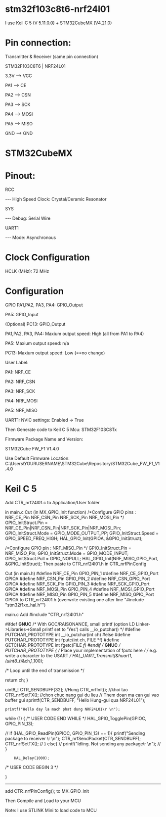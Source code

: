 # stm32f103c8t6-nrf24l01

I use Keil C 5 (V 5.11.0.0) + STM32CubeMX (V4.21.0)

# Pin connection:

Transmitter & Receiver (same pin connection)

STM32F103C8T6  |  NRF24L01

3.3V -->  VCC

PA1  -->  CE

PA2  -->  CSN

PA3  -->  SCK

PA4  -->  MOSI

PA5  -->  MISO

GND  -->  GND


# STM32CubeMX
# Pinout:
RCC

--- High Speed Clock: Crystal/Ceramic Resonator

SYS

--- Debug: Serial Wire

UART1

--- Mode: Asynchronous

# Clock Configuration
HCLK (MHz): 72 MHz

# Configuration 
GPIO
PA1,PA2, PA3, PA4: GPIO_Output

PA5: GPIO_Input

(Optional) PC13: GPIO_Output


PA1,PA2, PA3, PA4: Maxium output speed: High (all from PA1 to PA4)

PA5: Maxium output speed: n/a

PC13: Maxium output speed: Low (==no change)

User Label: 

PA1: NRF_CE

PA2: NRF_CSN

PA3: NRF_SCK

PA4: NRF_MOSI

PA5: NRF_MISO



UART1: NVIC settings: Enabled -> True


Then Generate code to Keil C 5 
Mcu: STM32F103C8Tx

Firmware Package Name and Version:

STM32Cube FW_F1 V1.4.0


Use Default Firmware Location:
C:\Users\YOURUSERNAME\STM32Cube\Repository\STM32Cube_FW_F1_V1.4.0

# Keil C 5
Add CTR_nrf24l01.c to Application/User folder

in main.c
Cut (in MX_GPIO_Init function)
/*Configure GPIO pins : NRF_CE_Pin NRF_CSN_Pin NRF_SCK_Pin NRF_MOSI_Pin */
  GPIO_InitStruct.Pin = NRF_CE_Pin|NRF_CSN_Pin|NRF_SCK_Pin|NRF_MOSI_Pin;
  GPIO_InitStruct.Mode = GPIO_MODE_OUTPUT_PP;
  GPIO_InitStruct.Speed = GPIO_SPEED_FREQ_HIGH;
  HAL_GPIO_Init(GPIOA, &GPIO_InitStruct);

  /*Configure GPIO pin : NRF_MISO_Pin */
  GPIO_InitStruct.Pin = NRF_MISO_Pin;
  GPIO_InitStruct.Mode = GPIO_MODE_INPUT;
  GPIO_InitStruct.Pull = GPIO_NOPULL;
  HAL_GPIO_Init(NRF_MISO_GPIO_Port, &GPIO_InitStruct);
  Then paste to CTR_nrf24l01.h in CTR_nrfPinConfig
  
  Cut (in main.h)
  #define NRF_CE_Pin GPIO_PIN_1
#define NRF_CE_GPIO_Port GPIOA
#define NRF_CSN_Pin GPIO_PIN_2
#define NRF_CSN_GPIO_Port GPIOA
#define NRF_SCK_Pin GPIO_PIN_3
#define NRF_SCK_GPIO_Port GPIOA
#define NRF_MOSI_Pin GPIO_PIN_4
#define NRF_MOSI_GPIO_Port GPIOA
#define NRF_MISO_Pin GPIO_PIN_5
#define NRF_MISO_GPIO_Port GPIOA
to CTR_nrf24l01.h (overwrite existing one after line "#include "stm32f1xx_hal.h"")

main.c
Add #include "CTR_nrf24l01.h"

#ifdef __GNUC__
  /* With GCC/RAISONANCE, small printf (option LD Linker->Libraries->Small printf
     set to 'Yes') calls __io_putchar() */
  #define PUTCHAR_PROTOTYPE int __io_putchar(int ch)
#else
  #define PUTCHAR_PROTOTYPE int fputc(int ch, FILE *f)
  #define GETCHAR_PROTOTYPE int fgetc(FILE *f)
#endif /* __GNUC__ */
	PUTCHAR_PROTOTYPE
{
  /* Place your implementation of fputc here */
  /* e.g. write a character to the USART */
	HAL_UART_Transmit(&huart1, (uint8_t*)&ch,1,100);

  /* Loop until the end of transmission */


  return ch;
}

uint8_t CTR_SENDBUFF[32];
//Hung
	CTR_nrfInit(); //khoi tao
	CTR_nrfSetTX(); //chon chuc nang gui du lieu
	// Them doan ma can gui vao buffer gui
	sprintf(CTR_SENDBUFF, "Hello Hung-gui qua NRF24L01");

	printf("Hello day la mach phat dung NRF24L01\r \n");
  
   while (1)
  {
  /* USER CODE END WHILE */
		HAL_GPIO_TogglePin(GPIOC, GPIO_PIN_13);
		
//		if (HAL_GPIO_ReadPin(GPIOC, GPIO_PIN_13) == 1){
			printf("Sending package to receiver \r \n");
			CTR_nrfSendPacket(CTR_SENDBUFF);
			CTR_nrfSetTX();
//		} else{
//			printf("Idling. Not sending any package\r \n");
//		}
		
		HAL_Delay(1000);
	
  /* USER CODE BEGIN 3 */

  }
  
  ----
  add CTR_nrfPinConfig(); to MX_GPIO_Init
  
  Then Compile and Load to your MCU
  
  Note: I use STLINK Mini to load code to MCU
  
  
  









